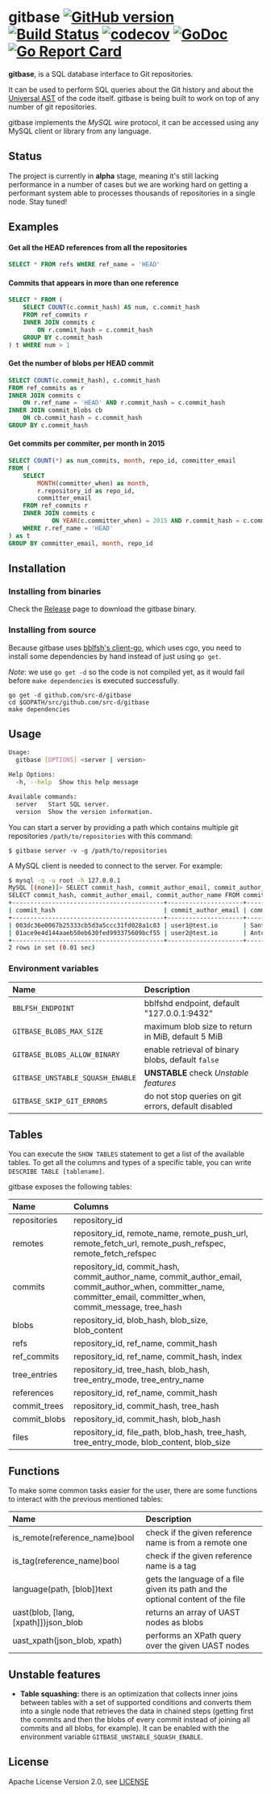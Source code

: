 # gitbase [![GitHub version](https://badge.fury.io/gh/src-d%2Fgitbase.svg)](https://github.com/mcuadros/ofelia/releases) [![Build Status](https://travis-ci.org/src-d/gitbase.svg?branch=master)](https://travis-ci.org/src-d/gitbase) [![codecov](https://codecov.io/gh/src-d/gitbase/branch/master/graph/badge.svg)](https://codecov.io/gh/src-d/gitbase) [![GoDoc](https://godoc.org/gopkg.in/src-d/gitbase.v0?status.svg)](https://godoc.org/gopkg.in/src-d/gitbase.v0) [![Go Report Card](https://goreportcard.com/badge/github.com/src-d/gitbase)](https://goreportcard.com/report/github.com/src-d/gitbase)

**gitbase**, is a SQL database interface to Git repositories.

It can be used to perform SQL queries about the Git history and
about the [Universal AST](https://doc.bblf.sh/) of the code itself. gitbase is being built to work on top of any number of git repositories.

gitbase implements the *MySQL* wire protocol, it can be accessed using any MySQL
client or library from any language.

## Status

The project is currently in **alpha** stage, meaning it's still lacking performance in a number of cases but we are working hard on getting a performant system able to processes
thousands of repositories in a single node. Stay tuned!

## Examples

#### Get all the HEAD references from all the repositories

```sql
SELECT * FROM refs WHERE ref_name = 'HEAD'
```

#### Commits that appears in more than one reference

```sql
SELECT * FROM (
    SELECT COUNT(c.commit_hash) AS num, c.commit_hash
    FROM ref_commits r
    INNER JOIN commits c
        ON r.commit_hash = c.commit_hash
    GROUP BY c.commit_hash
) t WHERE num > 1
```

####  Get the number of blobs per HEAD commit

```sql
SELECT COUNT(c.commit_hash), c.commit_hash
FROM ref_commits as r
INNER JOIN commits c
    ON r.ref_name = 'HEAD' AND r.commit_hash = c.commit_hash
INNER JOIN commit_blobs cb
    ON cb.commit_hash = c.commit_hash
GROUP BY c.commit_hash
```

#### Get commits per commiter, per month in 2015

```sql
SELECT COUNT(*) as num_commits, month, repo_id, committer_email
FROM (
    SELECT
        MONTH(committer_when) as month,
        r.repository_id as repo_id,
        committer_email
    FROM ref_commits r
    INNER JOIN commits c 
            ON YEAR(c.committer_when) = 2015 AND r.commit_hash = c.commit_hash
    WHERE r.ref_name = 'HEAD'
) as t
GROUP BY committer_email, month, repo_id
```

## Installation

### Installing from binaries

Check the [Release](https://github.com/src-d/gitbase/releases) page to download the gitbase binary.

### Installing from source

Because gitbase uses [bblfsh's client-go](https://github.com/bblfsh/client-go), which uses cgo, you need to install some dependencies by hand instead of just using `go get`.

_Note_: we use `go get -d` so the code is not compiled yet, as it would
fail before `make dependencies` is executed successfully.

```
go get -d github.com/src-d/gitbase
cd $GOPATH/src/github.com/src-d/gitbase
make dependencies
```

## Usage

```bash
Usage:
  gitbase [OPTIONS] <server | version>

Help Options:
  -h, --help  Show this help message

Available commands:
  server   Start SQL server.
  version  Show the version information.
```

You can start a server by providing a path which contains multiple git repositories `/path/to/repositories` with this command:

```
$ gitbase server -v -g /path/to/repositories
```

A MySQL client is needed to connect to the server. For example:

```bash
$ mysql -q -u root -h 127.0.0.1
MySQL [(none)]> SELECT commit_hash, commit_author_email, commit_author_name FROM commits LIMIT 2;
SELECT commit_hash, commit_author_email, commit_author_name FROM commits LIMIT 2;
+------------------------------------------+---------------------+-----------------------+
| commit_hash                              | commit_author_email | commit_author_name    |
+------------------------------------------+---------------------+-----------------------+
| 003dc36e0067b25333cb5d3a5ccc31fd028a1c83 | user1@test.io       | Santiago M. Mola      |
| 01ace9e4d144aaeb50eb630fed993375609bcf55 | user2@test.io       | Antonio Navarro Perez |
+------------------------------------------+---------------------+-----------------------+
2 rows in set (0.01 sec)
```

### Environment variables

| Name                             | Description                                         |
|:---------------------------------|:----------------------------------------------------|
| `BBLFSH_ENDPOINT`                | bblfshd endpoint, default "127.0.0.1:9432"          |
| `GITBASE_BLOBS_MAX_SIZE`         | maximum blob size to return in MiB, default 5 MiB   |
| `GITBASE_BLOBS_ALLOW_BINARY`     | enable retrieval of binary blobs, default `false`   |
| `GITBASE_UNSTABLE_SQUASH_ENABLE` | **UNSTABLE** check *Unstable features*              |
| `GITBASE_SKIP_GIT_ERRORS`        | do not stop queries on git errors, default disabled |

## Tables

You can execute the `SHOW TABLES` statement to get a list of the available tables.
To get all the columns and types of a specific table, you can write `DESCRIBE TABLE [tablename]`.

gitbase exposes the following tables:

|     Name     |                                               Columns                                                             |
|:-------------|:------------------------------------------------------------------------------------------------------------------|
| repositories | repository_id                                                                                                     |
| remotes      | repository_id, remote_name, remote_push_url, remote_fetch_url, remote_push_refspec, remote_fetch_refspec          |
| commits      | repository_id, commit_hash, commit_author_name, commit_author_email, commit_author_when, committer_name, committer_email, committer_when, commit_message, tree_hash |
| blobs        | repository_id, blob_hash, blob_size, blob_content                                                                                               |
| refs         | repository_id, ref_name, commit_hash                                                                                         |
| ref_commits | repository_id, ref_name, commit_hash, index |
| tree_entries | repository_id, tree_hash, blob_hash, tree_entry_mode, tree_entry_name                                                                                 |
| references   | repository_id, ref_name, commit_hash                                                                                         |
| commit_trees | repository_id, commit_hash, tree_hash                                                                                        |
| commit_blobs | repository_id, commit_hash, blob_hash |
| files | repository_id, file_path, blob_hash, tree_hash, tree_entry_mode, blob_content, blob_size |

## Functions

To make some common tasks easier for the user, there are some functions to interact with the previous mentioned tables:

|     Name     |                                               Description                                           |
|:-------------|:----------------------------------------------------------------------------------------------------|
|is_remote(reference_name)bool| check if the given reference name is from a remote one                               |
|is_tag(reference_name)bool| check if the given reference name is a tag                                              |
|language(path, [blob])text| gets the language of a file given its path and the optional content of the file         |
|uast(blob, [lang, [xpath]])json_blob| returns an array of UAST nodes as blobs                                       |
|uast_xpath(json_blob, xpath)| performs an XPath query over the given UAST nodes                                     |

## Unstable features

- **Table squashing:** there is an optimization that collects inner joins between tables with a set of supported conditions and converts them into a single node that retrieves the data in chained steps (getting first the commits and then the blobs of every commit instead of joining all commits and all blobs, for example). It can be enabled with the environment variable `GITBASE_UNSTABLE_SQUASH_ENABLE`.

## License

Apache License Version 2.0, see [LICENSE](LICENSE)
